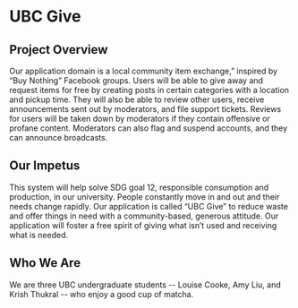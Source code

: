 # UBC Give

## Project Overview

Our application domain is a local community item exchange,” inspired by “Buy Nothing” Facebook groups.
Users will be able to give away and request items for free by creating posts in certain categories with a location and pickup time. 
They will also be able to review other users, receive announcements sent out by moderators, and file support tickets.
Reviews for users will be taken down by moderators if they contain offensive or profane content.
Moderators can also flag and suspend accounts, and they can announce broadcasts. 

## Our Impetus 
This system will help solve SDG goal 12, responsible consumption and production, in our university.
People constantly move in and out and their needs change rapidly.
Our application is called “UBC Give” to reduce waste and offer things in need with a community-based, generous attitude.
Our application will foster a free spirit of giving what isn’t used and receiving what is needed.

## Who We Are
We are three UBC undergraduate students -- Louise Cooke, Amy Liu, and Krish Thukral -- who enjoy a good cup of matcha.

